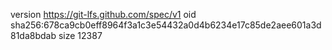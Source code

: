 version https://git-lfs.github.com/spec/v1
oid sha256:678ca9cb0eff8964f3a1c3e54432a0d4b6234e17c85de2aee601a3d81da8bdab
size 12387
